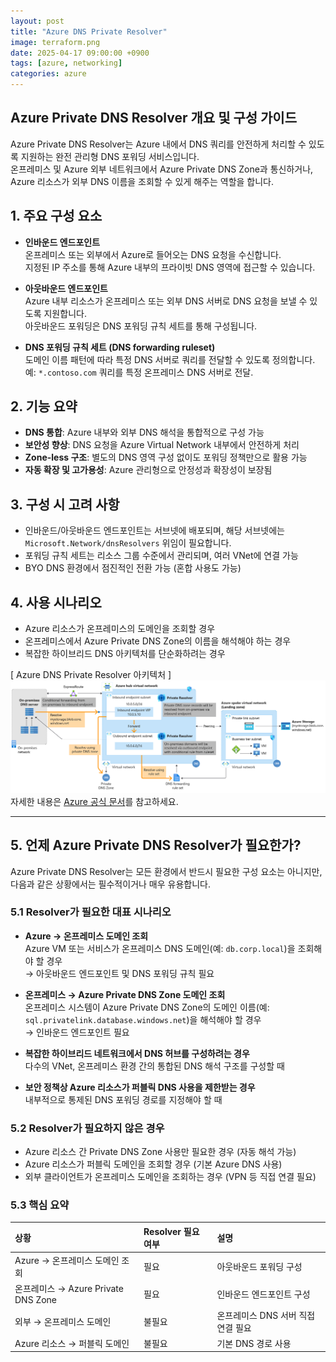 ```yaml
---
layout: post
title: "Azure DNS Private Resolver"
image: terraform.png
date: 2025-04-17 09:00:00 +0900
tags: [azure, networking]
categories: azure
---
```

## Azure Private DNS Resolver 개요 및 구성 가이드

Azure Private DNS Resolver는 Azure 내에서 DNS 쿼리를 안전하게 처리할 수 있도록 지원하는 완전 관리형 DNS 포워딩 서비스입니다.  
온프레미스 및 Azure 외부 네트워크에서 Azure Private DNS Zone과 통신하거나, Azure 리소스가 외부 DNS 이름을 조회할 수 있게 해주는 역할을 합니다.

## 1. 주요 구성 요소

- **인바운드 엔드포인트**  
  온프레미스 또는 외부에서 Azure로 들어오는 DNS 요청을 수신합니다.  
  지정된 IP 주소를 통해 Azure 내부의 프라이빗 DNS 영역에 접근할 수 있습니다.

- **아웃바운드 엔드포인트**  
  Azure 내부 리소스가 온프레미스 또는 외부 DNS 서버로 DNS 요청을 보낼 수 있도록 지원합니다.  
  아웃바운드 포워딩은 DNS 포워딩 규칙 세트를 통해 구성됩니다.

- **DNS 포워딩 규칙 세트 (DNS forwarding ruleset)**  
  도메인 이름 패턴에 따라 특정 DNS 서버로 쿼리를 전달할 수 있도록 정의합니다.  
  예: `*.contoso.com` 쿼리를 특정 온프레미스 DNS 서버로 전달.

## 2. 기능 요약

- **DNS 통합**: Azure 내부와 외부 DNS 해석을 통합적으로 구성 가능  
- **보안성 향상**: DNS 요청을 Azure Virtual Network 내부에서 안전하게 처리  
- **Zone-less 구조**: 별도의 DNS 영역 구성 없이도 포워딩 정책만으로 활용 가능  
- **자동 확장 및 고가용성**: Azure 관리형으로 안정성과 확장성이 보장됨

## 3. 구성 시 고려 사항

- 인바운드/아웃바운드 엔드포인트는 서브넷에 배포되며, 해당 서브넷에는 `Microsoft.Network/dnsResolvers` 위임이 필요합니다.  
- 포워딩 규칙 세트는 리소스 그룹 수준에서 관리되며, 여러 VNet에 연결 가능  
- BYO DNS 환경에서 점진적인 전환 가능 (혼합 사용도 가능)

## 4. 사용 시나리오

- Azure 리소스가 온프레미스의 도메인을 조회할 경우  
- 온프레미스에서 Azure Private DNS Zone의 이름을 해석해야 하는 경우  
- 복잡한 하이브리드 DNS 아키텍처를 단순화하려는 경우  

[ Azure DNS Private Resolver 아키텍처 ]
![alt text](../images/Azure_DNS_Private_Resolver_Architecture.png)
자세한 내용은 [Azure 공식 문서](https://learn.microsoft.com/ko-kr/azure/dns/dns-private-resolver-overview)를 참고하세요.

---
## 5. 언제 Azure Private DNS Resolver가 필요한가?

Azure Private DNS Resolver는 모든 환경에서 반드시 필요한 구성 요소는 아니지만, 다음과 같은 상황에서는 필수적이거나 매우 유용합니다.

### 5.1 Resolver가 필요한 대표 시나리오

- **Azure → 온프레미스 도메인 조회**  
  Azure VM 또는 서비스가 온프레미스 DNS 도메인(예: `db.corp.local`)을 조회해야 할 경우  
  → 아웃바운드 엔드포인트 및 DNS 포워딩 규칙 필요

- **온프레미스 → Azure Private DNS Zone 도메인 조회**  
  온프레미스 시스템이 Azure Private DNS Zone의 도메인 이름(예: `sql.privatelink.database.windows.net`)을 해석해야 할 경우  
  → 인바운드 엔드포인트 필요

- **복잡한 하이브리드 네트워크에서 DNS 허브를 구성하려는 경우**  
  다수의 VNet, 온프레미스 환경 간의 통합된 DNS 해석 구조를 구성할 때

- **보안 정책상 Azure 리소스가 퍼블릭 DNS 사용을 제한받는 경우**  
  내부적으로 통제된 DNS 포워딩 경로를 지정해야 할 때

### 5.2 Resolver가 필요하지 않은 경우

- Azure 리소스 간 Private DNS Zone 사용만 필요한 경우 (자동 해석 가능)
- Azure 리소스가 퍼블릭 도메인을 조회할 경우 (기본 Azure DNS 사용)
- 외부 클라이언트가 온프레미스 도메인을 조회하는 경우 (VPN 등 직접 연결 필요)

### 5.3 핵심 요약

| 상황 | Resolver 필요 여부 | 설명 |
|:------|:------------------|:------|
| Azure → 온프레미스 도메인 조회 | 필요 | 아웃바운드 포워딩 구성 |
| 온프레미스 → Azure Private DNS Zone | 필요 | 인바운드 엔드포인트 구성 |
| 외부 → 온프레미스 도메인 | 불필요 | 온프레미스 DNS 서버 직접 연결 필요 |
| Azure 리소스 → 퍼블릭 도메인 | 불필요 | 기본 DNS 경로 사용 |